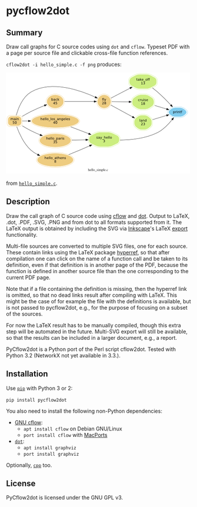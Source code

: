 # pycflow2dot


## Summary

Draw call graphs for C source codes using `dot` and `cflow`.
Typeset PDF with a page per source file and clickable cross-file
function references.

`cflow2dot -i hello_simple.c -f png` produces:

![](https://raw.githubusercontent.com/johnyf/binaries/master/pycflow2dot/hello_simple.png)

from [`hello_simple.c`](https://github.com/johnyf/pycflow2dot/blob/master/examples/simple/hello_simple.c).


## Description

Draw the call graph of C source code using
[cflow](http://en.wikipedia.org/wiki/GNU_cflow) and
[dot](http://www.graphviz.org/).
Output to LaTeX, .dot, .PDF, .SVG, .PNG and from dot to all formats supported
from it. The LaTeX output is obtained by including the SVG via
[Inkscape](http://inkscape.org/)'s LaTeX [export](http://mirror.math.ku.edu/tex-archive/info/svg-inkscape/InkscapePDFLaTeX.pdf)
functionality.

Multi-file sources are converted to multiple SVG files, one for each source.
These contain links using the LaTeX package
[hyperref](http://ctan.org/pkg/hyperref), so that after compilation
one can click on the name of a function call and be taken to its definition,
even if that definition is in another page of the PDF, because the function
is defined in another source file than the one corresponding to the current
PDF page.

Note that if a file containing the definition is missing, then the hyperref link
is omitted, so that no dead links result after compiling with LaTeX.
This might be the case of for example the file with the definitions is
available, but is not passed to pycflow2dot, e.g., for the purpose of focusing
on a subset of the sources.

For now the LaTeX result has to be manually compiled, though this
extra step will be automated in the future. Multi-SVG export will still be
available, so that the results can be included in a larger document, e.g.,
a report.

PyCflow2dot is a Python port of the Perl script cflow2dot.
Tested with Python 3.2 (NetworkX not yet available in 3.3.).


## Installation

Use [`pip`](https://en.wikipedia.org/wiki/Pip_%28package_manager%29) with
Python 3 or 2:

`pip install pycflow2dot`

You also need to install the following non-Python dependencies:

- [GNU cflow](http://en.wikipedia.org/wiki/GNU_cflow):
  - `apt install cflow` on Debian GNU/Linux
  - `port install cflow` with [MacPorts](http://www.macports.org/)
- [`dot`](http://www.graphviz.org/):
  - `apt install graphviz`
  - `port install graphviz`

Optionally, [`cpp`](http://en.wikipedia.org/wiki/C_preprocessor) too.


## License

PyCflow2dot is licensed under the GNU GPL v3.
